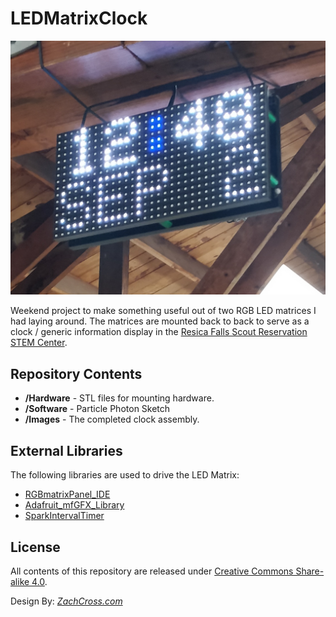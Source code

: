# LEDMatrixClock

![LED Matrix Clock](/Images/Clock_Cropped.jpg)  

Weekend project to make something useful out of two RGB LED matrices I had laying around.  The matrices are mounted back to back to serve as a clock / generic information display in the [Resica Falls Scout Reservation STEM Center](https://resicafalls.org/programs-and-opportunities).


Repository Contents
-------------------

* **/Hardware** 
      - STL files for mounting hardware.
* **/Software** 
      - Particle Photon Sketch
* **/Images** 
	  - The completed clock assembly.

External Libraries
-------------------
The following libraries are used to drive the LED Matrix:
- [RGBmatrixPanel_IDE](https://github.com/pkourany/RGBmatrixPanel_IDE)
- [Adafruit_mfGFX_Library](https://github.com/pkourany/Adafruit_mfGFX_Library)
- [SparkIntervalTimer](https://github.com/pkourany/SparkIntervalTimer)


License
-------------------

All contents of this repository are released under [Creative Commons Share-alike 4.0](http://creativecommons.org/licenses/by-sa/4.0/).

Design By: [*ZachCross.com*](https://ZachCross.com)
